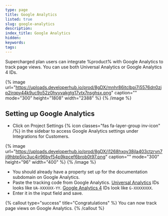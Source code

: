 ```yaml
---
type: page
title: Google Analytics
listed: true
slug: google-analytics
description: 
index_title: Google Analytics
hidden: 
keywords: 
tags: 
---
```



Supercharged plan users can integrate %product% with Google Analytics to track page views. You can use both Universal Analytics or Google Analytics 4 IDs.


{% image url="https://uploads.developerhub.io/prod/8gDX/mnhr86itclbpi7i5576dn0zjp2irqpy44k9uc9o52z0hyyvakgtg17vtx7nsghsx.png" caption="" mode="300" height="1808" width="2388" %}
{% /image %}


## Setting up Google Analytics

- Click on Project Settings {% icon classes="fas fa-layer-group inv-icon" /%} in the sidebar to access Google Analytics settings under Integrations for Customers.


{% image url="https://uploads.developerhub.io/prod/8gDX/j1268hxoy38jla403ctzrvn7ji9hbtp5ijc3uc4ir96byf54p9kpcef6brob0t97.png" caption="" mode="300" height="96" width="400" %}
{% /image %}


- You should already have a property set up for the documentation subdomain on Google Analytics.
- Paste the tracking code from Google Analytics. [Universal Analytics](https://support.google.com/analytics/answer/7476135) IDs looks like `UA-XXXXXX-YY`. [Google Analytics 4](https://support.google.com/analytics/answer/9539598?hl=en) IDs look like `G-XXXXXXXX`.
- Enter it in the input field and save.


{% callout type="success" title="Congratulations" %}
You can now track page views on Google Analytics.
{% /callout %}


